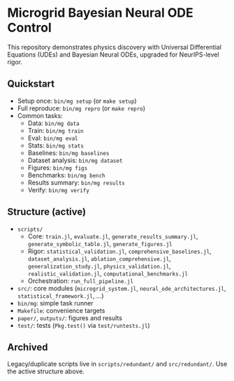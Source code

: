 # Microgrid Bayesian Neural ODE Control

This repository demonstrates physics discovery with Universal Differential Equations (UDEs) and Bayesian Neural ODEs, upgraded for NeurIPS-level rigor.

## Quickstart

- Setup once: `bin/mg setup` (or `make setup`)
- Full reproduce: `bin/mg repro` (or `make repro`)
- Common tasks:
  - Data: `bin/mg data`
  - Train: `bin/mg train`
  - Eval: `bin/mg eval`
  - Stats: `bin/mg stats`
  - Baselines: `bin/mg baselines`
  - Dataset analysis: `bin/mg dataset`
  - Figures: `bin/mg figs`
  - Benchmarks: `bin/mg bench`
  - Results summary: `bin/mg results`
  - Verify: `bin/mg verify`

## Structure (active)

- `scripts/`
  - Core: `train.jl`, `evaluate.jl`, `generate_results_summary.jl`, `generate_symbolic_table.jl`, `generate_figures.jl`
  - Rigor: `statistical_validation.jl`, `comprehensive_baselines.jl`, `dataset_analysis.jl`, `ablation_comprehensive.jl`, `generalization_study.jl`, `physics_validation.jl`, `realistic_validation.jl`, `computational_benchmarks.jl`
  - Orchestration: `run_full_pipeline.jl`
- `src/`: core modules (`microgrid_system.jl`, `neural_ode_architectures.jl`, `statistical_framework.jl`, ...)
- `bin/mg`: simple task runner
- `Makefile`: convenience targets
- `paper/`, `outputs/`: figures and results
- `test/`: tests (`Pkg.test()` via `test/runtests.jl`)

## Archived

Legacy/duplicate scripts live in `scripts/redundant/` and `src/redundant/`. Use the active structure above.



